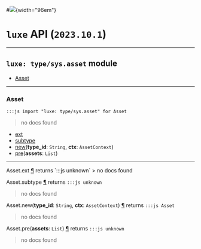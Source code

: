 #![](../../../../../../images/luxe-dark.svg){width="96em"}

# `luxe` API (`2023.10.1`)  


---

## `luxe: type/sys.asset` module

- [Asset](#asset)   

---

### Asset
`:::js import "luxe: type/sys.asset" for Asset`
> no docs found

- [ext](#Asset.ext)
- [subtype](#Asset.subtype)
- [new](#Asset.new+2)(**type_id**: `String`, **ctx**: `AssetContext`)
- [pre](#Asset.pre)(**assets**: `List`)

<hr/>
<endpoint module="luxe: type/sys.asset" class="Asset" signature="ext"></endpoint>
<signature id="Asset.ext">Asset.ext
<a class="headerlink" href="#Asset.ext" title="Permanent link">¶</a></signature>
<span class='api_ret'>returns</span> `:::js unknown`
> no docs found   

<endpoint module="luxe: type/sys.asset" class="Asset" signature="subtype"></endpoint>
<signature id="Asset.subtype">Asset.subtype
<a class="headerlink" href="#Asset.subtype" title="Permanent link">¶</a></signature>
<span class='api_ret'>returns</span> `:::js unknown`
> no docs found   

<endpoint module="luxe: type/sys.asset" class="Asset" signature="new(type_id : String, ctx : AssetContext)"></endpoint>
<signature id="Asset.new+2">Asset.new(**type_id**: `String`, **ctx**: `AssetContext`)
<a class="headerlink" href="#Asset.new+2" title="Permanent link">¶</a></signature>
<span class='api_ret'>returns</span> `:::js Asset`
> no docs found   

<endpoint module="luxe: type/sys.asset" class="Asset" signature="pre(assets : List)"></endpoint>
<signature id="Asset.pre">Asset.pre(**assets**: `List`)
<a class="headerlink" href="#Asset.pre" title="Permanent link">¶</a></signature>
<span class='api_ret'>returns</span> `:::js unknown`
> no docs found   


